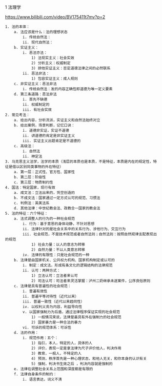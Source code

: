 1 法理学

https://www.bilibili.com/video/BV175411t7mv?p=2

	1. 法的本体： 
		a. 法应该是什么：法的理想状态
			i. 传统自然法：
			ii. 现代自然法：
		b. 实证主义：
			i. 恶法亦法：
				1) 法现实主义：社会实效
				2) 分析主义：权威制定
				3) 排他实证主义：否定道德法律之间的必然联系
			ii. 恶法非法：
				1) 包容实证主义：成人规则
		c. 非实证主义：恶法非法
			i. 传统自然法：发的内容正确性即道德为唯一定义要素
		d. 第三条道路：恶法非法
			i. 首先不缺德
			ii. 权威制定的
			iii. 有社会实效
	2. 常见考法：
		a. 给出内容，分析流派，实证主义和自然法始终对立
		b. 给出案例，场景判断，记忆口诀：
			i. 道德非实证，实证不道德
			ii. 讲道德的肯定是非实证主义
			iii. 实证主义出题肯定是不道德的
		c. 高级法：
			i. 自然法
			ii. 神定法
	3. 马克思主义法学，法学的本质（浅层的本质也是本质，不是特征，本质是内在的规定性，特征是借以区别同类事物的外在特征）
		a. 第一层：正式性、官方性、国家性
		b. 第二层：阶级性
		c. 第三层：物质制约性
	4. 国法：特定国家，现行有效 
		a. 成文法：立法出来的，凭空创造的
		b. 不成文法：国家通过一定方式认可的规范、习惯法
		c. 判例法：英美法系
		d. 其他法律：中世纪教会法、政教合一国家的教会法
	5. 法的特征：六个特征：
		a. 法式调整人的行为的一种社会规范
			i. 行为：基于意思的身体动静，不针对思想 
			ii. 法律针对的是社会关系中的关系行为、涉他行为、交互行为
			iii. 社会规范，不是技术规范或者自然法则；自然法则：按照自然规律支配表现出的规范
				1) 社会力量：以人的意志为转移
				2) 自然力量：不以人类意志转移
			iv. 法律的有限性：只是社会规范的一种
		b. 法律是由国家机关、公共权力机构、国家机构制定或认可的
			i. 制定：成文法，形成有条文化的逻辑结构的法律规范
			ii. 认可：两种方式：
				1) 立法认可：立法者来认可
				2) 司法认可：司法者来灵活掌握：泸州二奶继承未遂案件，公序良俗原则
		c. 法律是具有普遍性的社会规范：
			i. 普遍有效性
			ii. 普遍平等对待性（近代以来）
			iii. 普遍一致性（近代以来趋同性）
			iv. 以权利义务为内容，利益导向性
			v. 以国家强制力为后盾，通过法律程序保证实现的社会规范
				1) 一般情况来说，法律是最具有外在强制力的社会规范
				2) 国家暴力是一种合法的暴力
			vi. 可诉的规范体系：可诉性
		d. 法的作用：
			i. 规范作用：五个：
				1) 指引，本人，特定的人，具体的人
				2) 评价，表现一定是拿法律为尺子评价他人，判决作用
				3) 教育，一般人，不特定的人 
				4) 预测，秩序首先是一种心理状态，和他人无关，和你本身的认识有关
				5) 强制，判决书生效之后 ，判决内容就是强制的
		e. 法律在调整社会关系上范围和深度都是有限的
		f. 法律自身条件的制约：
			i. 语言表达，词义不清
			
			








